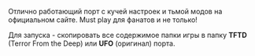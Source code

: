 Отлично работающий порт с кучей настроек и тьмой модов на официальном сайте. Must play для фанатов и не только!

Для запуска - скопировать все содержимое папки игры в папку **TFTD** (Terror From the Deep) или **UFO** (оригинал) порта.